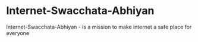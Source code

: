 # Internet-Swacchata-Abhiyan
Internet-Swacchata-Abhiyan - is a mission to make internet a safe place for everyone

